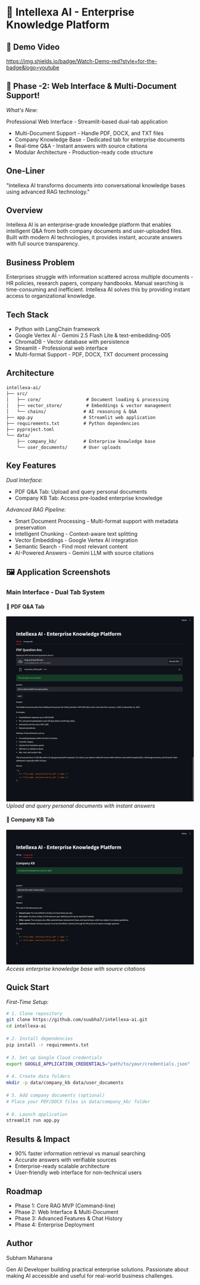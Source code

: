 # 🧠 Intellexa AI - Enterprise Knowledge Platform

## 🎥 Demo Video
https://img.shields.io/badge/Watch-Demo-red?style=for-the-badge&logo=youtube

## 🚀 Phase -2: Web Interface & Multi-Document Support!
*What's New:*

Professional Web Interface - Streamlit-based dual-tab application

* Multi-Document Support - Handle PDF, DOCX, and TXT files
* Company Knowledge Base - Dedicated tab for enterprise documents
* Real-time Q&A - Instant answers with source citations
* Modular Architecture - Production-ready code structure

## One-Liner
"Intellexa AI transforms documents into conversational knowledge bases using advanced RAG technology."

## Overview
Intellexa AI is an enterprise-grade knowledge platform that enables intelligent Q&A from both company documents and user-uploaded files. Built with modern AI technologies, it provides instant, accurate answers with full source transparency.

## Business Problem
Enterprises struggle with information scattered across multiple documents - HR policies, research papers, company handbooks. Manual searching is time-consuming and inefficient. Intellexa AI solves this by providing instant access to organizational knowledge.

## Tech Stack
* Python with LangChain framework
* Google Vertex AI - Gemini 2.5 Flash Lite & text-embedding-005
* ChromaDB - Vector database with persistence
* Streamlit - Professional web interface
* Multi-format Support - PDF, DOCX, TXT document processing


## Architecture
```text
intellexa-ai/
├── src/
│   ├── core/                 # Document loading & processing
│   ├── vector_store/         # Embeddings & vector management
│   └── chains/              # AI reasoning & Q&A
├── app.py                   # Streamlit web application
├── requirements.txt         # Python dependencies
├── pyproject.toml          
└── data/
    ├── company_kb/          # Enterprise knowledge base
    └── user_documents/      # User uploads
```

## Key Features

*Dual Interface:*
* PDF Q&A Tab: Upload and query personal documents
* Company KB Tab: Access pre-loaded enterprise knowledge

*Advanced RAG Pipeline:*
* Smart Document Processing - Multi-format support with metadata preservation
* Intelligent Chunking - Context-aware text splitting
* Vector Embeddings - Google Vertex AI integration
* Semantic Search - Find most relevant content
* AI-Powered Answers - Gemini LLM with source citations

## 🖼️ Application Screenshots

### Main Interface - Dual Tab System

#### 📄 PDF Q&A Tab
![PDF Q&A Interface](images\User_pdf_demo.png)
*Upload and query personal documents with instant answers*

#### 🏢 Company KB Tab  
![Company KB Interface](images\Company_KB_demo.png)
*Access enterprise knowledge base with source citations*
## Quick Start

*First-Time Setup:*
```bash
# 1. Clone repository
git clone https://github.com/suubha7/intellexa-ai.git
cd intellexa-ai

# 2. Install dependencies
pip install -r requirements.txt

# 3. Set up Google Cloud credentials
export GOOGLE_APPLICATION_CREDENTIALS="path/to/your/credentials.json"

# 4. Create data folders
mkdir -p data/company_kb data/user_documents

# 5. Add company documents (optional)
# Place your PDF/DOCX files in data/company_kb/ folder

# 6. Launch application
streamlit run app.py
```

## Results & Impact

* 90% faster information retrieval vs manual searching
* Accurate answers with verifiable sources
* Enterprise-ready scalable architecture
* User-friendly web interface for non-technical users

## Roadmap
* Phase 1: Core RAG MVP (Command-line)
* Phase 2: Web Interface & Multi-Document
* Phase 3: Advanced Features & Chat History
* Phase 4: Enterprise Deployment 

##  Author

Subham Maharana

Gen AI Developer building practical enterprise solutions. Passionate about making AI accessible and useful for real-world business challenges.
